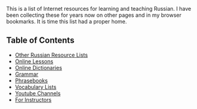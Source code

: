 This is a list of Internet resources for learning and teaching Russian. I have been collecting
these for years now on other pages and in my browser bookmarks. It is time this list had a
proper home.
## Table of Contents
* [Other Russian Resource Lists](for-all/other-lists.md)
* [Online Lessons](for-all/lessons.md)
* [Online Dictionaries](for-all/dictionaries.md)
* [Grammar](for-all/grammar.md)
* [Phrasebooks](for-all/phrasebooks.md)
* [Vocabulary Lists](for-all/vocabulary-lists.md)
* [Youtube Channels](for-all/youtube-channels.md)
* [For Instructors](for-instructors/)
